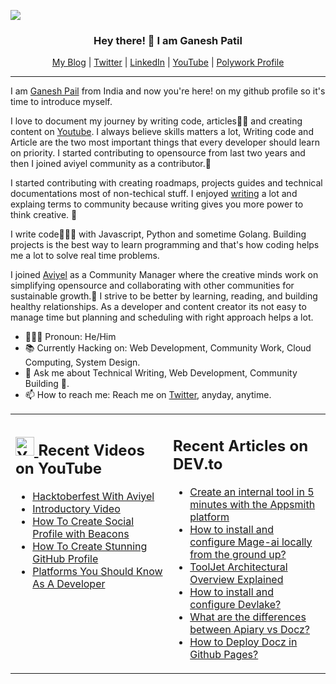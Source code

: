 ![](https://komarev.com/ghpvc/?username=your-github-ganeshpatil386386&style=flat-square)
<h3 align="center"> Hey there! 👋  I am Ganesh Patil </h3>

<p align="center">
  <a href="https://patilganesh1010.hashnode.dev/">My Blog</a> |
  <a href="https://twitter.com/ganeshstwt">Twitter</a> |
  <a href="https://www.linkedin.com/in/ganeshpatil386386/">LinkedIn</a> |
  <a href="https://www.youtube.com/channel/UCjMse2JYXPbtlzcnkbXmVQQ">YouTube</a> |
  <a href="https://www.polywork.com/patilganesh1010"> Polywork Profile </a>
</p>

---

<p>  
I am <a href="https://beacons.ai/ganeshpatil">Ganesh Pail</a> from India and now you're here! on my github profile so it's time to introduce myself. 

I love to document my journey by writing code, articles✍🏻 and creating content on [Youtube](https://www.youtube.com/channel/UCjMse2JYXPbtlzcnkbXmVQQ). I always believe skills matters a lot, Writing code and Article are the two most important things that every developer should learn on priority. I started contributing to opensource from last two years and then I joined aviyel community as a contributor.💜 

I started contributing with creating roadmaps, projects guides and technical documentations most of non-techical stuff. I enjoyed [writing](https://dev.to/patilganesh1010) a lot and explaing terms to community because writing gives you more power to think creative. 📝

I write code👩🏻‍🏫 with Javascript, Python and sometime Golang. Building projects is the best way to learn programming and that's how coding helps me a lot to solve real time problems. 

I joined [Aviyel](https://aviyel.com/discussions) as a Community Manager where the creative minds work on simplifying opensource and collaborating with other communities for sustainable growth.🎯
I strive to be better by learning, reading, and building healthy relationships. As a developer and content creator its not easy to manage time but planning and scheduling with right approach helps a lot.


 </p>
 
- 👩🏾‍💻 Pronoun: He/Him
- 📚 Currently Hacking on: Web Development, Community Work, Cloud Computing, System Design.
- 💬 Ask me about Technical Writing, Web Development, Community Building 🏨.
- 📫 How to reach me: Reach me on [Twitter](https://twitter.com/ganeshstwt), anyday, anytime.













<table><tr><td valign="top" width="50%">

## <a href="https://www.youtube.com/channel/UCBRxDSTfr2aJVODDh4WG_7g"><img src="https://cdn.worldvectorlogo.com/logos/youtube-icon.svg" title="YouTube ChannelDocker" alt="Youtube Channel" width="30"/> </a>   Recent Videos on YouTube      
 
<!-- YOUTUBE-VIDEOS-LIST:START -->
- [Hacktoberfest With Aviyel](https://www.youtube.com/watch?v=hyd_Breo2Gs&t=15s) 
- [Introductory Video](https://www.youtube.com/watch?v=CI8Y-EJPhso)
- [How To Create Social Profile with Beacons](https://www.youtube.com/watch?v=loYpG7pAD74)
- [How To Create Stunning GitHub Profile](https://www.youtube.com/watch?v=G8JNpCp8u2g)
- [Platforms You Should Know As A Developer ](https://www.youtube.com/watch?v=fZ_VDXGwR5c)

<!-- YOUTUBE-VIDEOS-LIST:END --> 
 
</td><td valign="top" width="50%">

## <a href="https://dev.to/patilganesh1010"></a>   Recent Articles on DEV.to     
 <!-- DEVTO-BLOG-LIST:START -->
* [Create an internal tool in 5 minutes with the Appsmith platform](https://aviyel.com/post/3642)
* [How to install and configure Mage-ai locally from the ground up?](https://aviyel.com/post/3622)
* [ToolJet Architectural Overview Explained](https://aviyel.com/post/3553)
* [How to install and configure Devlake?](https://aviyel.com/post/3411)
* [What are the differences between Apiary vs Docz?](https://aviyel.com/post/3257)
* [How to Deploy Docz in Github Pages?](https://aviyel.com/post/3157)


<!-- DEVTO-BLOG-LIST:END -->

</td></tr></table>




